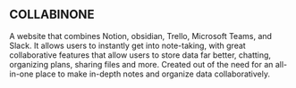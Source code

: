 ## COLLABINONE

A website that combines Notion, obsidian, Trello, Microsoft Teams, and Slack. It allows users to instantly get into note-taking, with great collaborative features that allow users to store data far better, chatting, organizing plans, sharing files and more. Created out of the need for an all-in-one place to make in-depth notes and organize data collaboratively.
